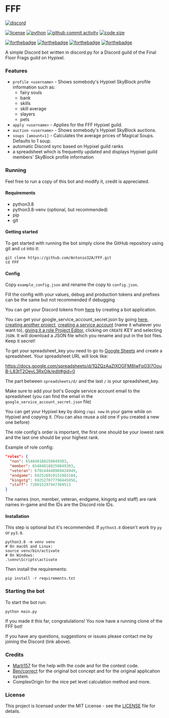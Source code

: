 # FFF
[![discord](https://img.shields.io/discord/654847187305365515?logo=discord&style=for-the-badge)](https://discord.gg/uv7SGvz)

[![license](https://img.shields.io/badge/license-MIT-green?style=for-the-badge)](LICENSE)
[![python](https://img.shields.io/badge/python-v3.8.2-blue?style=for-the-badge)](https://www.python.org/downloads/release/python-382/)
[![github commit activity](https://img.shields.io/github/commit-activity/y/Antonio32A/FFF?style=for-the-badge)](https://github.com/Antonio32A/FFF/commits)
[![code size](https://img.shields.io/github/languages/code-size/Antonio32A/FFF?style=for-the-badge)](https://github.com/Antonio32A/FFF)

[![forthebadge](https://forthebadge.com/images/badges/made-with-python.svg)](https://forthebadge.com)
[![forthebadge](https://forthebadge.com/images/badges/built-with-love.svg)](https://forthebadge.com)
[![forthebadge](https://forthebadge.com/images/badges/uses-badges.svg)](https://forthebadge.com)
[![forthebadge](https://forthebadge.com/images/badges/gluten-free.svg)](https://forthebadge.com)

A simple Discord bot written in discord.py for a Discord guild of the Final Floor Frags guild on Hypixel.


### Features
- `profile <username>` - Shows somebody's Hypixel SkyBlock profile information such as:
    - fairy souls
    - bank
    - skills
    - skill average
    - slayers
    - pets
- `apply <username>` - Applies for the FFF Hypixel guild.
- `auction <username>` - Shows somebody's Hypixel SkyBlock auctions.
- `soups [amount=1]` - Calculates the average prices of Magical Soups. Defaults to 1 soup.
- automatic Discord sync based on Hypixel guild ranks
- a spreadsheet which is frequently updated and displays Hypixel guild members' SkyBlock profile information


### Running
Feel free to run a copy of this bot and modify it, credit is appreciated.


#### Requirements
- python3.8
- python3.8-venv (optional, but recommended)
- pip
- git


#### Getting started
To get started with running the bot simply clone the GitHub repository using git and `cd` into it:
```shell script
git clone https://github.com/Antonio32A/FFF.git
cd FFF
```

#### Config
Copy `example_config.json` and rename the copy to `config.json`.

Fill the config with your values, debug and production tokens and prefixes can be the same but not recommended if debugging

You can get your Discord tokens from [here](https://discordapp.com/developers/applications/) 
by creating a bot application.

You can get your google_service_account_secret.json by going [here](https://console.cloud.google.com/apis/credentials), 
[creating another project](http://antonio32a.tech/dOhR.png), [creating a service account](http://antonio32a.tech/LXcN.png) 
(name it whatever you want to), [giving it a role Project Editor](http://antonio32a.tech/rbbP.png), clicking on 
`CREATE` KEY and selecting `JSON`. It will download a JSON file which you rename and put in the bot files. Keep it secret!

To get your spreadsheet_key you need to go to [Google Sheets](https://docs.google.com/spreadsheets) and create a 
spreadsheet. Your spreadsheet URL will look like:

https://docs.google.com/spreadsheets/d/1QZQzAaZlXOGFM8IwFp03I7OouB-L83tT2OeyL3RxOik/edit#gid=0

The part between `spreadsheets/d/` and the last `/` is your spreadsheet_key.

Make sure to add your bot's Google service account email to the spreadsheet 
(you can find the email in the `google_service_account_secret.json` file)

You can get your Hypixel key by doing `/api new` in your game while on Hypixel and copying it. 
(You can also reuse a old one if you created a new one before)

The role config's order is important, the first one should be your lowest rank and the last one should be your highest rank.

Example of role config:
```json
"roles": {
  "non": 654848188250849303,
  "member": 654848188250849303,
  "veteran": 670244448969424949,
  "endgame": 692526910151983104,
  "kingotg": 692527077798445056,
  "staff": 720015297947369513
}
```

The names (non, member, veteran, endgame, kingotg and staff) are rank names in-game and the IDs are the Discord role IDs.

#### Installation
This step is optional but it's recommended. If `python3.8` doesn't work try `py` or `py3.8`.
```shell script
python3.8 -m venv venv
# On macOS and Linux:
source venv/bin/activate
# On Windows:
.\venv\Scripts\activate
```

Then install the requirements:
```shell script
pip install -r requirements.txt
```

### Starting the bot
To start the bot run:
```shell script
python main.py
```
If you made it this far, congratulations! You now have a running clone of the FFF bot!

If you have any questions, suggestions or issues please contact me by joining the Discord (link above).


### Credits
- [Marti157](https://github.com/marti157) for the help with the code and for the contest code.
- [Ben/correct](https://github.com/Drug) for the original bot concept and for the original application system.
- ComplexOrigin for the nice pet level calculation method and more.


### License
This project is licensed under the MIT License - see the [LICENSE](LICENSE) file for details.